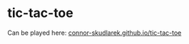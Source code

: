 # tic-tac-toe

Can be played here: [connor-skudlarek.github.io/tic-tac-toe](https://connor-skudlarek.github.io/tic-tac-toe/)
